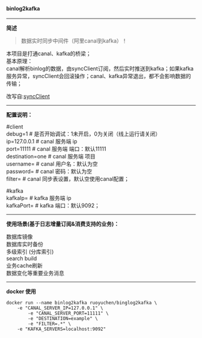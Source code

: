 #### binlog2kafka

---

**简述**

>   数据实时同步中间件（阿里canal到kafka）！

 本项目是打通canal、kafka的桥梁；  
 基本原理：  
 canal解析binlog的数据，由syncClient订阅，然后实时推送到kafka；如果kafka服务异常，syncClient会回滚操作；canal、kafka异常退出，都不会影响数据的传输；


改写自:[syncClient](https://github.com/sasou/syncClient)


---

**配置说明：**

#client  
debug=1           # 是否开始调试：1未开启，0为关闭（线上运行请关闭）  
ip=127.0.0.1      # canal 服务端 ip  
port=11111        # canal 服务端 端口：默认11111  
destination=one   # canal 服务端 项目  
username=         # canal 用户名：默认为空  
password=         # canal 密码：默认为空  
filter=           # canal 同步表设置，默认空使用canal配置；  

#kafka  
kafkaIp=          # kafka 服务端 ip  
kafkaPort=        # kafka 端口：默认9092；  

---

**使用场景(基于日志增量订阅&消费支持的业务)：**

数据库镜像  
数据库实时备份  
多级索引 (分库索引)  
search build  
业务cache刷新  
数据变化等重要业务消息  


---
**docker 使用**
```
docker run --name binlog2kafka ruoyuchen/binglog2kafka \
	-e "CANAL_SERVER_IP=127.0.0.1" \
        -e "CANAL_SERVER_PORT=11111" \
        -e "DESTINATION=example" \
        -e "FILTER=.*" \
	-e "KAFKA_SERVERS=localhost:9092"
	
```
